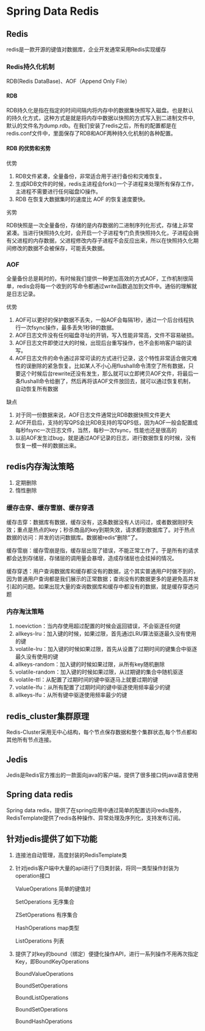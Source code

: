 # Spring Data Redis
## Redis
redis是一款开源的键值对数据库，企业开发通常采用Redis实现缓存

### Redis持久化机制
RDB(Redis DataBase)、AOF（Append Only File）

#### RDB
RDB持久化是指在指定的时间间隔内将内存中的数据集快照写入磁盘。也是默认的持久化方式，这种方式是就是将内存中数据以快照的方式写入到二进制文件中,默认的文件名为dump.rdb。在我们安装了redis之后，所有的配置都是在redis.conf文件中，里面保存了RDB和AOF两种持久化机制的各种配置。

#### RDB 的优势和劣势
优势

1. RDB文件紧凑，全量备份，非常适合用于进行备份和灾难恢复。
2. 生成RDB文件的时候，redis主进程会fork()一个子进程来处理所有保存工作，主进程不需要进行任何磁盘IO操作。
3. RDB 在恢复大数据集时的速度比 AOF 的恢复速度要快。

劣势

RDB快照是一次全量备份，存储的是内存数据的二进制序列化形式，存储上非常紧凑。当进行快照持久化时，会开启一个子进程专门负责快照持久化，子进程会拥有父进程的内存数据，父进程修改内存子进程不会反应出来，所以在快照持久化期间修改的数据不会被保存，可能丢失数据。

### AOF
全量备份总是耗时的，有时候我们提供一种更加高效的方式AOF，工作机制很简单，redis会将每一个收到的写命令都通过write函数追加到文件中。通俗的理解就是日志记录。

优势
1. AOF可以更好的保护数据不丢失，一般AOF会每隔1秒，通过一个后台线程执行一次fsync操作，最多丢失1秒钟的数据。
2. AOF日志文件没有任何磁盘寻址的开销，写入性能非常高，文件不容易破损。
3. AOF日志文件即使过大的时候，出现后台重写操作，也不会影响客户端的读写。
4. AOF日志文件的命令通过非常可读的方式进行记录，这个特性非常适合做灾难性的误删除的紧急恢复。比如某人不小心用flushall命令清空了所有数据，只要这个时候后台rewrite还没有发生，那么就可以立即拷贝AOF文件，将最后一条flushall命令给删了，然后再将该AOF文件放回去，就可以通过恢复机制，自动恢复所有数据

缺点
1. 对于同一份数据来说，AOF日志文件通常比RDB数据快照文件更大
2. AOF开启后，支持的写QPS会比RDB支持的写QPS低，因为AOF一般会配置成每秒fsync一次日志文件，当然，每秒一次fsync，性能也还是很高的
3. 以前AOF发生过bug，就是通过AOF记录的日志，进行数据恢复的时候，没有恢复一模一样的数据出来。

## redis内存淘汰策略
1. 定期删除
2. 惰性删除

### 缓存击穿、缓存雪崩、缓存穿透
缓存击穿：数据库有数据，缓存没有，这条数据没有人访问过，或者数据刚好失效；重点是热点的key；秒杀商品的key到期失效，请求都到数据库了。对于热点数据的访问：并发的访问数据库。数据被redis“删除”了。

缓存雪崩：缓存雪崩是指，缓存层出现了错误，不能正常工作了。于是所有的请求都会达到存储层，存储层的调用量会暴增，造成存储层也会挂掉的情况。

缓存穿透：用户查询数据库和缓存都没有的数据，这个其实普通用户时做不到的，因为普通用户查询都是我们展示的正常数据；查询没有的数据更多的是避免高并发引起的问题。如果出现大量的查询数据库和缓存中都没有的数据，就是缓存穿透问题



### 内存淘汰策略
1. noeviction：当内存使用超过配置的时候会返回错误，不会驱逐任何键
2. allkeys-lru：加入键的时候，如果过限，首先通过LRU算法驱逐最久没有使用的键
3. volatile-lru：加入键的时候如果过限，首先从设置了过期时间的键集合中驱逐最久没有使用的键
4. allkeys-random：加入键的时候如果过限，从所有key随机删除
5. volatile-random：加入键的时候如果过限，从过期键的集合中随机驱逐
6. volatile-ttl：从配置了过期时间的键中驱逐马上就要过期的键
7. volatile-lfu：从所有配置了过期时间的键中驱逐使用频率最少的键
8. allkeys-lfu：从所有键中驱逐使用频率最少的键

## redis_cluster集群原理
Redis-Cluster采用无中心结构，每个节点保存数据和整个集群状态,每个节点都和其他所有节点连接。
## Jedis
Jedis是Redis官方推出的一款面向java的客户端，提供了很多接口供java语言使用
## Spring data redis
Spring data redis，提供了在spring应用中通过简单的配置访问redis服务，RedisTemplate提供了redis各种操作、异常处理及序列化，支持发布订阅。

## 针对jedis提供了如下功能
1. 连接池自动管理，高度封装的RedisTemplate类
2. 针对jedis客户端中大量的api进行了归类封装，将同一类型操作封装为operation接口
   
   ValueOperations 简单的键值对

   SetOperations  无序集合

   ZSetOperations 有序集合

   HashOperations map类型
   
   ListOperations 列表

3. 提供了对key的bound（绑定）便捷化操作API，进行一系列操作不用再次指定Key，即BoundKeyOperations
   
   BoundValueOperations
   
   BoundSetOperations
   
   BoundListOperations
   
   BoundSetOperations
   
   BoundHashOperations